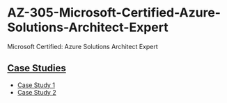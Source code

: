 # AZ-305-Microsoft-Certified-Azure-Solutions-Architect-Expert
Microsoft Certified: Azure Solutions Architect Expert

## [Case Studies](./CaseStudy/readme.md)

* [Case Study 1](./CaseStudy/01/readme.md)
* [Case Study 2](./CaseStudy/02/readme.md)
